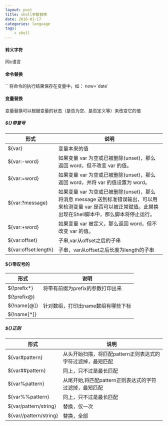 ```yaml
---
layout: post
title: shell参数替换
date: 2016-01-17
categories: language
tags:
    - shell
---
```


#### 转义字符
同c语言

#### 命令替换
\`\`  将命令的执行结果保存在变量中，如： now=\`date\`

#### 变量替换
变量替换可以根据变量的状态（是否为空、是否定义等）来改变它的值

##### ${}带冒号

|形式	|说明|
|-|-|
|${var}|变量本来的值|
|${var:-word}|如果变量 var 为空或已被删除(unset)，那么返回 word，但不改变 var 的值。
|${var:=word}|如果变量 var 为空或已被删除(unset)，那么返回 word，并将 var 的值设置为 word。
|${var:?message}|如果变量 var 为空或已被删除(unset)，那么将消息 message 送到标准错误输出，可以用来检测变量 var 是否可以被正常赋值。此替换出现在Shell脚本中，那么脚本将停止运行。
|${var:+word}|如果变量 var 被定义，那么返回 word，但不改变 var 的值。
|${var:offset}|子串,var从offset之后的子串|
|${var:offset:length}|子串，var从offset之后长度为length的子串|

#### ${}带叹号的

|形式|说明|
|-|-|
|${!prefix*}|将带有前缀为prefix的参数打印出来|
|${!prefix@}| |
|${!name[@]}|针对数组，打印出name数组有哪些下标|
|${!name[*]}||

##### ${}正则

|形式|说明|
|-|-|
|${var#pattern}|从头开始扫描，将匹配pattern正则表达式的字符过滤掉，最短匹配|
|${var##pattern}|同上，只不过是最长匹配|
|${var%pattern}|从尾开始,将匹配pattern正则表达式的字符过滤掉，最短匹配|
|${var%%pattern}|同上，只不过是最长匹配|
|${var/pattern/string}|替换，仅一次|
|${var//pattern/string}|替换，全部|
